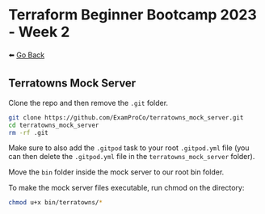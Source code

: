 # Terraform Beginner Bootcamp 2023 - Week 2

⬅️ [Go Back](../README.md)

## Terratowns Mock Server

Clone the repo and then remove the `.git` folder.

```bash
git clone https://github.com/ExamProCo/terratowns_mock_server.git
cd terratowns_mock_server
rm -rf .git
```

Make sure to also add the `.gitpod` task to your root `.gitpod.yml` file (you can then delete the `.gitpod.yml` file in the `terratowns_mock_server` folder).

Move the `bin` folder inside the mock server to our root bin folder.

To make the mock server files executable, run chmod on the directory:

```bash
chmod u+x bin/terratowns/*
```
